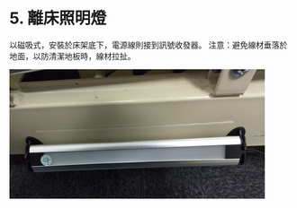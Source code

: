 # 5. 離床照明燈

以磁吸式，安裝於床架底下，電源線則接到訊號收發器。 注意：避免線材垂落於地面，以防清潔地板時，線材拉扯。

![](../.gitbook/assets/image%20%2823%29.png)

